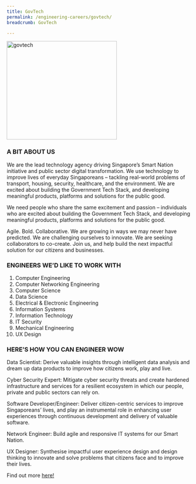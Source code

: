 ```yaml
---
title: GovTech
permalink: /engineering-careers/govtech/
breadcrumb: GovTech

---
```



<img src="/images/govtech.gif" alt="govtech" style="width:300px;height:268px;" align="left">
<br clear="left">

### A BIT ABOUT US

We are the lead technology agency driving Singapore’s Smart Nation initiative and public sector digital transformation. We use technology to improve lives of everyday Singaporeans – tackling real-world problems of transport, housing, security, healthcare, and the environment. We are excited about building the Government Tech Stack, and developing meaningful products, platforms and solutions for the public good.

We need people who share the same excitement and passion – individuals who are excited about building the Government Tech Stack, and developing meaningful products, platforms and solutions for the public good. 

Agile. Bold. Collaborative. We are growing in ways we may never have predicted. We are challenging ourselves to innovate. We are seeking collaborators to co-create. Join us, and help build the next impactful solution for our citizens and businesses.

### ENGINEERS WE’D LIKE TO WORK WITH

1. Computer Engineering
2. Computer Networking Engineering
3. Computer Science
4. Data Science
5. Electrical & Electronic Engineering
6. Information Systems
7. Information Technology
8. IT Security
9. Mechanical Engineering
10.	UX Design

### HERE’S HOW YOU CAN ENGINEER WOW

Data Scientist: Derive valuable insights through intelligent data analysis and dream up data products to improve how citizens work, play and live.

Cyber Security Expert: Mitigate cyber security threats and create hardened infrastructure and services for a resilient ecosystem in which our people, private and public sectors can rely on.

Software Developer/Engineer: Deliver citizen-centric services to improve Singaporeans’ lives, and play an instrumental role in enhancing user experiences through continuous development and delivery of valuable software.

Network Engineer: Build agile and responsive IT systems for our Smart Nation.

UX Designer: Synthesise impactful user experience design and design thinking to innovate and solve problems that citizens face and to improve their lives. 

Find out more <a href="https://govtech.taleo.net/careersection/govtech_external/jobsearch.ftl" target="_blank">here!</a>
